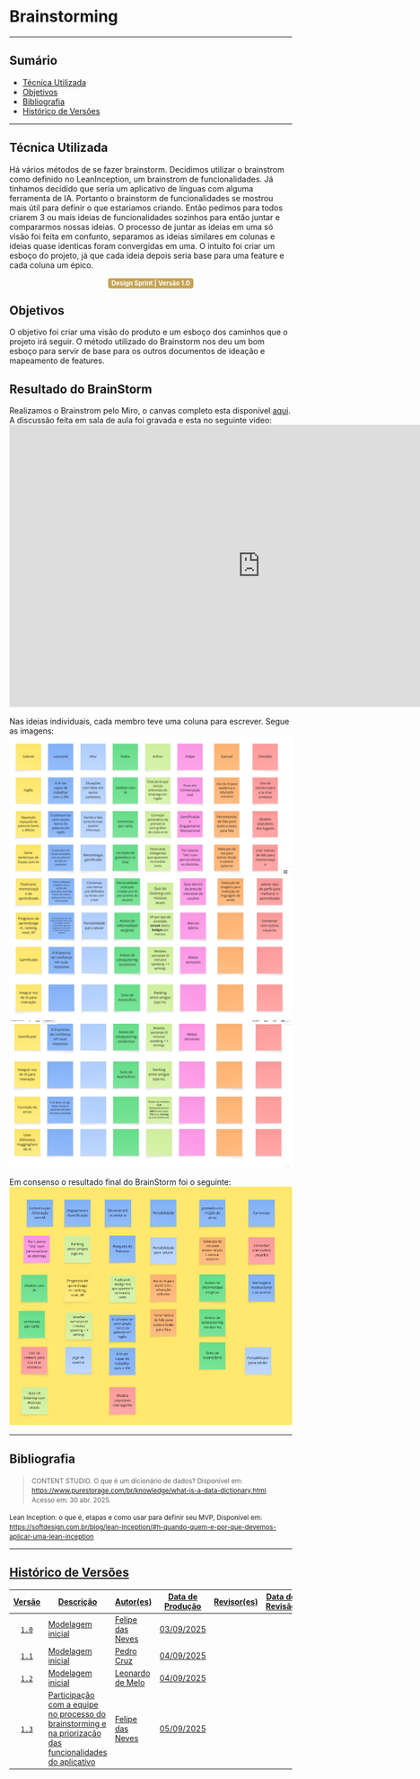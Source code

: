 # Brainstorming

---

## Sumário

- [Técnica Utilizada](#Técnica-Utilizada)
- [Objetivos](#Objetivos)
- [Bibliografia](#bibliografia)
- [Histórico de Versões](#histórico-de-versões)

---

## Técnica Utilizada
Há vários métodos de se fazer brainstorm. Decidimos utilizar o brainstrom como definido no LeanInception, um brainstrom de funcionalidades.
Já tinhamos decidido que seria um aplicativo de línguas com alguma ferramenta de IA. Portanto o brainstorm de funcionalidades 
se mostrou mais útil para definir o que estariamos criando. 
Então pedimos para todos criarem 3 ou mais ideias de funcionalidades sozinhos para então juntar e compararmos nossas ideias.
O processo de juntar as ideias em uma só visão foi feita em confunto, separamos as ideias similares em colunas e ideias quase identicas foram
convergidas em uma. O intuito foi criar um esboço do projeto, já que cada ideia depois seria base para uma feature e cada coluna um épico.



<center>
  <span style="background-color:#c5a352; color:white; font-size:0.8em; font-weight: bold; padding:2px 6px; border-radius:4px;"> Design Sprint | Versão 1.0</span>
</center>

## Objetivos
O objetivo foi criar uma visão do produto e um esboço dos caminhos que o projeto irá seguir. O método utilizado do Brainstorm nos deu um 
bom esboço para servir de base para os outros documentos de ideação e mapeamento de features.

## Resultado do BrainStorm
Realizamos o Brainstrom pelo Miro, o canvas completo esta disponível [aqui](https://miro.com/app/board/uXjVJNopTCE=/). 
A discussão feita em sala de aula foi gravada e esta no seguinte video: <iframe width="893" height="502" src="https://youtu.be/xNrcE_eeX_w" title="Reunião 1 - Marventura" frameborder="0" allow="accelerometer; autoplay; clipboard-write; encrypted-media; gyroscope; picture-in-picture; web-share" referrerpolicy="strict-origin-when-cross-origin" allowfullscreen></iframe>

Nas ideias individuais, cada membro teve uma coluna para escrever. Segue as imagens:
![individual1](assets/brainstorm/individual1.png)
![individual2](assets/brainstorm/individual2.png)
![individual3](assets/brainstorm/individual3.png)

Em consenso o resultado final do BrainStorm foi o seguinte:
![resultado](assets/brainstorm/resultado.png)


---

## Bibliografia

> <p><small>CONTENT STUDIO. O que é um dicionário de dados? Disponível em: <a href="https://www.purestorage.com/br/knowledge/what-is-a-data-dictionary.html">https://www.purestorage.com/br/knowledge/what-is-a-data-dictionary.html</a>. Acesso em: 30 abr. 2025.</small></p>
<p><small>Lean Inception: o que é, etapas e como usar para definir seu MVP, Disponível em: <a href="https://softdesign.com.br/blog/lean-inception/#h-quando-quem-e-por-que-devemos-aplicar-uma-lean-inception">https://softdesign.com.br/blog/lean-inception/#h-quando-quem-e-por-que-devemos-aplicar-uma-lean-inception </small></p>


---

## Histórico de Versões

| Versão | Descrição | Autor(es) | Data de Produção | Revisor(es) | Data de Revisão | Incremento do Revisor|
| :----: | --------- | --------- | :--------------: | ----------- | :-------------: | :-------------: |
| `1.0` | Modelagem inicial | [Felipe das Neves](https://github.com/FelipeFreire-gf) | 03/09/2025 | | | |
| `1.1` | Modelagem inicial | [Pedro Cruz](https://github.com/pfc15) | 04/09/2025 | | | |
| `1.2` | Modelagem inicial | [Leonardo de Melo](https://github.com/leozinlima) | 04/09/2025 | | | |
| `1.3` | Participação com a equipe no processo do brainstorming e na priorização das funcionalidades do aplicativo | [Felipe das Neves](https://github.com/FelipeFreire-gf) | 05/09/2025 | | | |